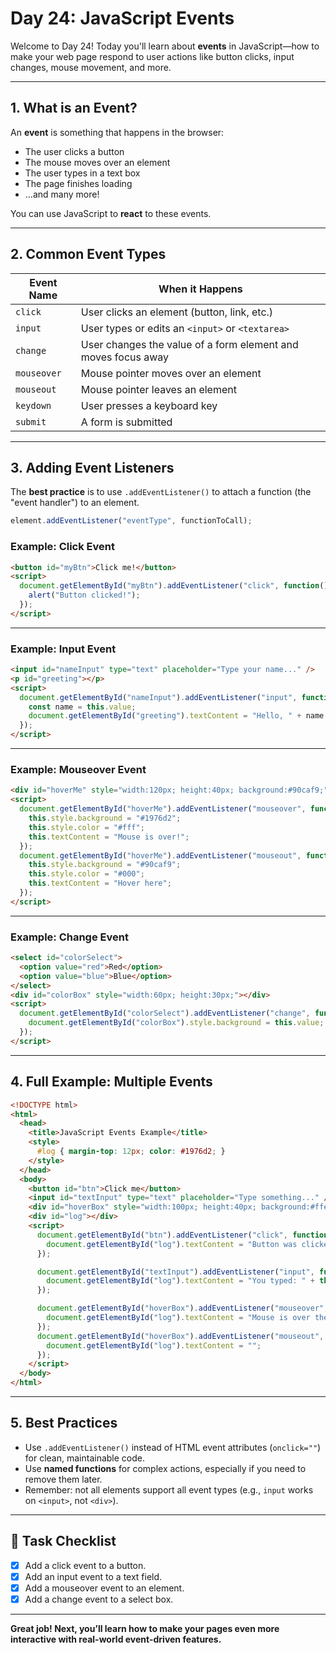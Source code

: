 # Day 24: JavaScript Events

Welcome to Day 24! Today you'll learn about **events** in JavaScript—how to make your web page respond to user actions like button clicks, input changes, mouse movement, and more.

---

## 1. What is an Event?

An **event** is something that happens in the browser:  
- The user clicks a button  
- The mouse moves over an element  
- The user types in a text box  
- The page finishes loading  
- ...and many more!

You can use JavaScript to **react** to these events.

---

## 2. Common Event Types

| Event Name   | When it Happens                          |
|--------------|------------------------------------------|
| `click`      | User clicks an element (button, link, etc.) |
| `input`      | User types or edits an `<input>` or `<textarea>` |
| `change`     | User changes the value of a form element and moves focus away |
| `mouseover`  | Mouse pointer moves over an element      |
| `mouseout`   | Mouse pointer leaves an element          |
| `keydown`    | User presses a keyboard key              |
| `submit`     | A form is submitted                      |

---

## 3. Adding Event Listeners

The **best practice** is to use `.addEventListener()` to attach a function (the "event handler") to an element.

```javascript
element.addEventListener("eventType", functionToCall);
```

### Example: Click Event

```html
<button id="myBtn">Click me!</button>
<script>
  document.getElementById("myBtn").addEventListener("click", function() {
    alert("Button clicked!");
  });
</script>
```

---

### Example: Input Event

```html
<input id="nameInput" type="text" placeholder="Type your name..." />
<p id="greeting"></p>
<script>
  document.getElementById("nameInput").addEventListener("input", function() {
    const name = this.value;
    document.getElementById("greeting").textContent = "Hello, " + name + "!";
  });
</script>
```

---

### Example: Mouseover Event

```html
<div id="hoverMe" style="width:120px; height:40px; background:#90caf9;">Hover here</div>
<script>
  document.getElementById("hoverMe").addEventListener("mouseover", function() {
    this.style.background = "#1976d2";
    this.style.color = "#fff";
    this.textContent = "Mouse is over!";
  });
  document.getElementById("hoverMe").addEventListener("mouseout", function() {
    this.style.background = "#90caf9";
    this.style.color = "#000";
    this.textContent = "Hover here";
  });
</script>
```

---

### Example: Change Event

```html
<select id="colorSelect">
  <option value="red">Red</option>
  <option value="blue">Blue</option>
</select>
<div id="colorBox" style="width:60px; height:30px;"></div>
<script>
  document.getElementById("colorSelect").addEventListener("change", function() {
    document.getElementById("colorBox").style.background = this.value;
  });
</script>
```

---

## 4. Full Example: Multiple Events

```html
<!DOCTYPE html>
<html>
  <head>
    <title>JavaScript Events Example</title>
    <style>
      #log { margin-top: 12px; color: #1976d2; }
    </style>
  </head>
  <body>
    <button id="btn">Click me</button>
    <input id="textInput" type="text" placeholder="Type something..." />
    <div id="hoverBox" style="width:100px; height:40px; background:#ffe082; margin-top:8px;">Hover me</div>
    <div id="log"></div>
    <script>
      document.getElementById("btn").addEventListener("click", function() {
        document.getElementById("log").textContent = "Button was clicked!";
      });

      document.getElementById("textInput").addEventListener("input", function() {
        document.getElementById("log").textContent = "You typed: " + this.value;
      });

      document.getElementById("hoverBox").addEventListener("mouseover", function() {
        document.getElementById("log").textContent = "Mouse is over the box!";
      });
      document.getElementById("hoverBox").addEventListener("mouseout", function() {
        document.getElementById("log").textContent = "";
      });
    </script>
  </body>
</html>
```

---

## 5. Best Practices

- Use `.addEventListener()` instead of HTML event attributes (`onclick=""`) for clean, maintainable code.
- Use **named functions** for complex actions, especially if you need to remove them later.
- Remember: not all elements support all event types (e.g., `input` works on `<input>`, not `<div>`).

---

## 🎯 Task Checklist

- [x] Add a click event to a button.
- [x] Add an input event to a text field.
- [x] Add a mouseover event to an element.
- [x] Add a change event to a select box.

---

**Great job! Next, you’ll learn how to make your pages even more interactive with real-world event-driven features.**